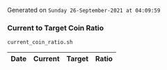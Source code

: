 Generated on `Sunday 26-September-2021 at 04:09:59`

### Current to Target Coin Ratio
`current_coin_ratio.sh`

Date|Current|Target|Ratio
---|---|---|---

